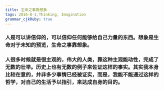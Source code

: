 ```yaml
---
title: 生命之事靠想象 
tags: 2016-8-1,Thinking, Imagination
grammar_cjkRuby: true
---
```


### 人是可以讲信仰的，可以信仰任何能够给自己力量的东西。想象是生命对于未知的预览，生命之事靠想象。

### 人很多时候就是很主观的，伟大的人类，靠这种主观能动性，完成了无数的壮举。历史上也有无数的例子来佐证这样的事实。其实我本身比较在意的，并非多少事情已经被证实，而是，我能不能通过这样的哲学，对自己的生活予以指引，来达成自身的目的。